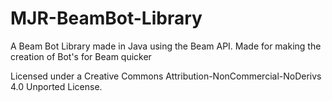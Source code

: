# MJR-BeamBot-Library
A Beam Bot Library made in Java using the Beam API. Made for making the creation of Bot's for Beam quicker

Licensed under a Creative Commons Attribution-NonCommercial-NoDerivs 4.0 Unported License.
